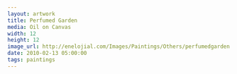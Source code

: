 ```yaml
---
layout: artwork
title: Perfumed Garden
media: Oil on Canvas
width: 12
height: 12
image_url: http://enelojial.com/Images/Paintings/Others/perfumedgarden.jpg
date: 2010-02-13 05:00:00
tags: paintings
---
```

